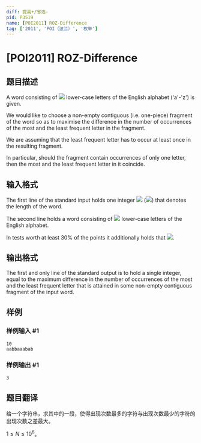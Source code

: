 ```yaml
---
diff: 提高+/省选-
pid: P3519
name: [POI2011] ROZ-Difference
tag: ['2011', 'POI（波兰）', '枚举']
---
```

# [POI2011] ROZ-Difference
## 题目描述

A word consisting of ![](http://main.edu.pl/images/OI18/roz-en-tex.1.png) lower-case letters of the English alphabet ('a'-'z') is given.

We would like to choose a non-empty contiguous (i.e. one-piece) fragment    of the word so as to maximise the difference in the number of occurrences    of the most and the least frequent letter in the fragment.

We are assuming that the least frequent letter has to occur at least once in    the resulting fragment.

In particular, should the fragment contain occurrences of only one letter,    then the most and the least frequent letter in it coincide.


## 输入格式

The first line of the standard input holds one integer ![](http://main.edu.pl/images/OI18/roz-en-tex.2.png)      (![](http://main.edu.pl/images/OI18/roz-en-tex.3.png)) that denotes the length of the word.

The second line holds a word consisting of ![](http://main.edu.pl/images/OI18/roz-en-tex.4.png) lower-case letters      of the English alphabet.

In tests worth at least 30% of the points it additionally holds that ![](http://main.edu.pl/images/OI18/roz-en-tex.5.png).

## 输出格式

The first and only line of the standard output is to hold a single integer,      equal to the maximum difference in the number of occurrences of the most      and the least frequent letter that is attained in some non-empty contiguous      fragment of the input word.

## 样例

### 样例输入 #1
```
10
aabbaaabab
```
### 样例输出 #1
```
3
```
## 题目翻译

给一个字符串，求其中的一段，使得出现次数最多的字符与出现次数最少的字符的出现次数之差最大。

$1 \leq N \leq 10^6$。
